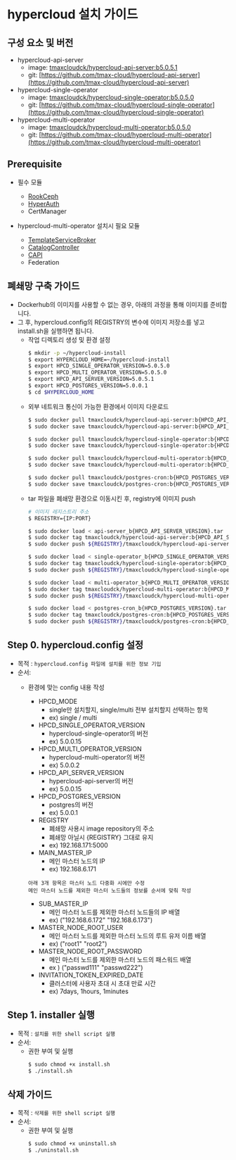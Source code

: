 

# hypercloud 설치 가이드

## 구성 요소 및 버전
* hypercloud-api-server
	* image: [tmaxcloudck/hypercloud-api-server:b5.0.5.1](https://hub.docker.com/layers/tmaxcloudck/hypercloud-api-server/b5.0.5.1/images/sha256-f5d66bc5ad9f0d65288bd8f19ff5d4f154c50f8142fa8e792fdad8604bd4a5ca?context=explore)
	* git: [https://github.com/tmax-cloud/hypercloud-api-server](https://github.com/tmax-cloud/hypercloud-api-server)
* hypercloud-single-operator
	* image: [tmaxcloudck/hypercloud-single-operator:b5.0.5.0](https://hub.docker.com/layers/tmaxcloudck/hypercloud-single-operator/b5.0.5.0/images/sha256-fa4082c4d887dca7c0ac5d28eed35a9731e4364ea022c992fec9e19986b2001d?context=explore)
	* git: [https://github.com/tmax-cloud/hypercloud-single-operator](https://github.com/tmax-cloud/hypercloud-single-operator)
* hypercloud-multi-operator
	* image: [tmaxcloudck/hypercloud-multi-operator:b5.0.5.0](https://hub.docker.com/layers/141997981/tmaxcloudck/hypercloud-multi-operator/b5.0.5.0/images/sha256-72af8a7c3fe8dd1bd96c2d0235019528b4dad46b2187db80de5a06f35fcd4374?context=explore)
	* git: [https://github.com/tmax-cloud/hypercloud-multi-operator](https://github.com/tmax-cloud/hypercloud-multi-operator)
    

## Prerequisite
* 필수 모듈  
  * [RookCeph](https://github.com/tmax-cloud/hypersds-wiki/)
  * [HyperAuth](https://github.com/tmax-cloud/install-hyperauth)
  * CertManager

* hypercloud-multi-operator 설치시 필요 모듈  
  * [TemplateServiceBroker](https://github.com/tmax-cloud/install-tsb/tree/tsb-5.0)  
  * [CatalogController](https://github.com/tmax-cloud/install-catalog/tree/5.0)
  * [CAPI](https://github.com/tmax-cloud/install-CAPI/tree/5.0)
  * Federation

## 폐쇄망 구축 가이드
* Dockerhub의 이미지를 사용할 수 없는 경우, 아래의 과정을 통해 이미지를 준비합니다.
* 그 후, hypercloud.config의 REGISTRY의 변수에 이미지 저장소를 넣고 install.sh을 실행하면 됩니다.  
  * 작업 디렉토리 생성 및 환경 설정
    ``` bash
	$ mkdir -p ~/hypercloud-install
	$ export HYPERCLOUD_HOME=~/hypercloud-install
	$ export HPCD_SINGLE_OPERATOR_VERSION=5.0.5.0
	$ export HPCD_MULTI_OPERATOR_VERSION=5.0.5.0
	$ export HPCD_API_SERVER_VERSION=5.0.5.1
	$ export HPCD_POSTGRES_VERSION=5.0.0.1
	$ cd $HYPERCLOUD_HOME
	```
  * 외부 네트워크 통신이 가능한 환경에서 이미지 다운로드
    ``` bash
	$ sudo docker pull tmaxcloudck/hypercloud-api-server:b{HPCD_API_SERVER_VERSION}
	$ sudo docker save tmaxcloudck/hypercloud-api-server:b{HPCD_API_SERVER_VERSION} > api-server_b{HPCD_API_SERVER_VERSION}.tar

	$ sudo docker pull tmaxcloudck/hypercloud-single-operator:b{HPCD_SINGLE_OPERATOR_VERSION}
	$ sudo docker save tmaxcloudck/hypercloud-single-operator:b{HPCD_SINGLE_OPERATOR_VERSION} > single-operator_b{HPCD_SINGLE_OPERATOR_VERSION}.tar

	$ sudo docker pull tmaxcloudck/hypercloud-multi-operator:b{HPCD_MULTI_OPERATOR_VERSION}
	$ sudo docker save tmaxcloudck/hypercloud-multi-operator:b{HPCD_MULTI_OPERATOR_VERSION} > multi-operator_b{HPCD_MULTI_OPERATOR_VERSION}.tar

	$ sudo docker pull tmaxcloudck/postgres-cron:b{HPCD_POSTGRES_VERSION}
	$ sudo docker save tmaxcloudck/postgres-cron:b{HPCD_POSTGRES_VERSION} > postgres-cron_b{HPCD_POSTGRES_VERSION}.tar
	```
  * tar 파일을 폐쇄망 환경으로 이동시킨 후, registry에 이미지 push
    ``` bash
	# 이미지 레지스트리 주소
	$ REGISTRY={IP:PORT}
	
	$ sudo docker load < api-server_b{HPCD_API_SERVER_VERSION}.tar
	$ sudo docker tag tmaxcloudck/hypercloud-api-server:b{HPCD_API_SERVER_VERSION} ${REGISTRY}/tmaxcloudck/hypercloud-api-server:b{HPCD_API_SERVER_VERSION}
	$ sudo docker push ${REGISTRY}/tmaxcloudck/hypercloud-api-server:b{HPCD_API_SERVER_VERSION}

	$ sudo docker load < single-operator_b{HPCD_SINGLE_OPERATOR_VERSION}.tar
	$ sudo docker tag tmaxcloudck/hypercloud-single-operator:b{HPCD_SINGLE_OPERATOR_VERSION} ${REGISTRY}/tmaxcloudck/hypercloud-single-operator:b{HPCD_SINGLE_OPERATOR_VERSION}
	$ sudo docker push ${REGISTRY}/tmaxcloudck/hypercloud-single-operator:b{HPCD_SINGLE_OPERATOR_VERSION}

	$ sudo docker load < multi-operator_b{HPCD_MULTI_OPERATOR_VERSION}.tar
	$ sudo docker tag tmaxcloudck/hypercloud-multi-operator:b{HPCD_MULTI_OPERATOR_VERSION} ${REGISTRY}/tmaxcloudck/hypercloud-multi-operator:b{HPCD_MULTI_OPERATOR_VERSION}
	$ sudo docker push ${REGISTRY}/tmaxcloudck/hypercloud-multi-operator:b{HPCD_MULTI_OPERATOR_VERSION}

	$ sudo docker load < postgres-cron_b{HPCD_POSTGRES_VERSION}.tar
	$ sudo docker tag tmaxcloudck/postgres-cron:b{HPCD_POSTGRES_VERSION} ${REGISTRY}/tmaxcloudck/postgres-cron:b{HPCD_POSTGRES_VERSION}
	$ sudo docker push ${REGISTRY}/tmaxcloudck/postgres-cron:b{HPCD_POSTGRES_VERSION}
	```

## Step 0. hypercloud.config 설정
* 목적 : `hypercloud.config 파일에 설치를 위한 정보 기입`
* 순서: 
	* 환경에 맞는 config 내용 작성
		* HPCD_MODE
			* single만 설치할지, single/multi 전부 설치할지 선택하는 항목
			* ex) single / multi
		* HPCD_SINGLE_OPERATOR_VERSION
			* hypercloud-single-operator의 버전
			* ex) 5.0.0.15
		* HPCD_MULTI_OPERATOR_VERSION
			* hypercloud-multi-operator의 버전
			* ex) 5.0.0.2
		* HPCD_API_SERVER_VERSION
			* hypercloud-api-server의 버전
			* ex) 5.0.0.15
		* HPCD_POSTGRES_VERSION
			* postgres의 버전
			* ex) 5.0.0.1
		* REGISTRY
			* 폐쇄망 사용시 image repository의 주소
			* 폐쇄망 아닐시 {REGISTRY} 그대로 유지
			* ex) 192.168.171:5000
		* MAIN_MASTER_IP
			* 메인 마스터 노드의 IP
			* ex) 192.168.6.171  

		`아래 3개 항목은 마스터 노드 다중화 시에만 수정`  
		`메인 마스터 노드를 제외한 마스터 노드들의 정보를 순서에 맞춰 작성`
		* SUB_MASTER_IP
			* 메인 마스터 노드를 제외한 마스터 노드들의 IP 배열
			* ex) ("192.168.6.172" "192.168.6.173")
		* MASTER_NODE_ROOT_USER
			* 메인 마스터 노드를 제외한 마스터 노드의 루트 유저 이름 배열
			* ex) ("root1" "root2")
		* MASTER_NODE_ROOT_PASSWORD
			* 메인 마스터 노드를 제외한 마스터 노드의 패스워드 배열
			* ex ) ("passwd111" "passwd222")
		* INVITATION_TOKEN_EXPIRED_DATE
			* 클러스터에 사용자 초대 시 초대 만료 시간
			* ex) 7days, 1hours, 1minutes
	

## Step 1. installer 실행
* 목적 : `설치를 위한 shell script 실행`
* 순서: 
	* 권한 부여 및 실행
	  ``` bash
	  $ sudo chmod +x install.sh
	  $ ./install.sh
	  ```

## 삭제 가이드
* 목적 : `삭제를 위한 shell script 실행`
* 순서: 
	* 권한 부여 및 실행
	  ``` bash
	  $ sudo chmod +x uninstall.sh
	  $ ./uninstall.sh
	  ```
